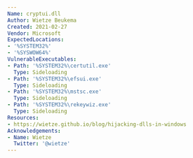 ```yaml
---
Name: cryptui.dll
Author: Wietze Beukema
Created: 2021-02-27
Vendor: Microsoft
ExpectedLocations:
- '%SYSTEM32%'
- '%SYSWOW64%'
VulnerableExecutables:
- Path: '%SYSTEM32%\certutil.exe'
  Type: Sideloading
- Path: '%SYSTEM32%\efsui.exe'
  Type: Sideloading
- Path: '%SYSTEM32%\mstsc.exe'
  Type: Sideloading
- Path: '%SYSTEM32%\rekeywiz.exe'
  Type: Sideloading
Resources:
- https://wietze.github.io/blog/hijacking-dlls-in-windows
Acknowledgements:
- Name: Wietze
  Twitter: '@wietze'
---
```

